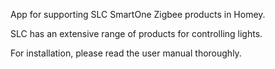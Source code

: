 App for supporting SLC SmartOne Zigbee products in Homey.

SLC has an extensive range of products for controlling lights.  

For installation, please read the user manual thoroughly.
